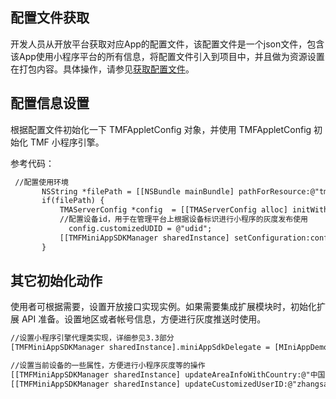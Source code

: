 ## 配置文件获取

开发人员从开放平台获取对应App的配置文件，该配置文件是一个json文件，包含该App使用小程序平台的所有信息，将配置文件引入到项目中，并且做为资源设置在打包内容。具体操作，请参见[获取配置文件](https://write.woa.com/document/88668404863496192)。

## 配置信息设置

根据配置文件初始化一下 TMFAppletConfig 对象，并使用 TMFAppletConfig 初始化 TMF 小程序引擎。

参考代码：
``` html
 //配置使用环境
       NSString *filePath = [[NSBundle mainBundle] pathForResource:@"tmf-ios-configurations" ofType:@"json"];
       if(filePath) {
           TMAServerConfig *config  = [[TMAServerConfig alloc] initWithFile:filePath];
           //配置设备id，用于在管理平台上根据设备标识进行小程序的灰度发布使用
        	 config.customizedUDID = @"udid";
           [[TMFMiniAppSDKManager sharedInstance] setConfiguration:config];
       } 
```

## 其它初始化动作

使用者可根据需要，设置开放接口实现实例。如果需要集成扩展模块时，初始化扩展 API 准备。设置地区或者帐号信息，方便进行灰度推送时使用。
``` html
//设置小程序引擎代理类实现，详细参见3.3部分
[TMFMiniAppSDKManager sharedInstance].miniAppSdkDelegate = [MIniAppDemoSDKDelegateImpl sharedInstance];

//设置当前设备的一些属性，方便进行小程序灰度等的操作
[[TMFMiniAppSDKManager sharedInstance] updateAreaInfoWithCountry:@"中国" Province:@"北京市" City:@"朝阳区"];//地区信息
[[TMFMiniAppSDKManager sharedInstance] updateCustomizedUserID:@"zhangsan"];//用户帐号
```


